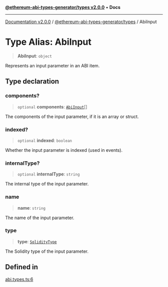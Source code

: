 [**@ethereum-abi-types-generator/types v2.0.0**](../README.md) • **Docs**

***

[Documentation v2.0.0](../../../packages.md) / [@ethereum-abi-types-generator/types](../README.md) / AbiInput

# Type Alias: AbiInput

> **AbiInput**: `object`

Represents an input parameter in an ABI item.

## Type declaration

### components?

> `optional` **components**: [`AbiInput`](AbiInput.md)[]

The components of the input parameter, if it is an array or struct.

### indexed?

> `optional` **indexed**: `boolean`

Whether the input parameter is indexed (used in events).

### internalType?

> `optional` **internalType**: `string`

The internal type of the input parameter.

### name

> **name**: `string`

The name of the input parameter.

### type

> **type**: [`SolidityType`](SolidityType.md)

The Solidity type of the input parameter.

## Defined in

[abi.types.ts:6](https://github.com/niZmosis/ethereum-abi-types-generator/blob/34014c6ac1a58a7622fbd21e7421270aae38bf36/packages/types/src/abi.types.ts#L6)
